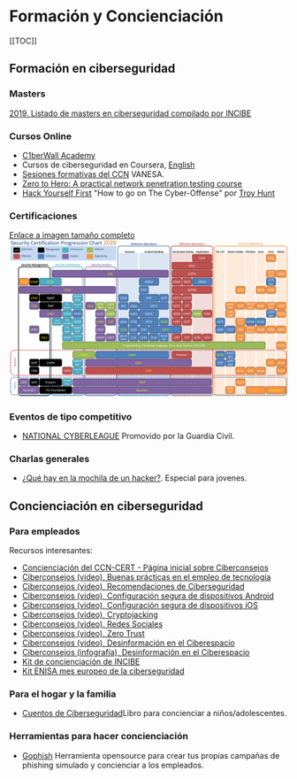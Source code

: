 # Formación y Concienciación

[[TOC]]

## Formación en ciberseguridad

### Masters
[2019. Listado de masters en ciberseguridad compilado por INCIBE](https://www.incibe.es/sites/default/files/paginas/talento/catalogos-formacion/catalogo-masteres-ciberseguridad-feb2019.pdf)

### Cursos Online
- [C1berWall Academy](https://www.ecteg.eu/c1b3rwall-academy-es/)
- Cursos de ciberseguridad en Coursera, [English](https://www.coursera.org/courses?query=cybersecurity)
- [Sesiones formativas del CCN](https://vanesa.ccn-cert.cni.es/userportal/#/home/main) VANESA.
- [Zero to Hero: A practical network penetration testing course](https://www.youtube.com/playlist?list=PLLKT__MCUeiwBa7d7F_vN1GUwz_2TmVQj)
- [Hack Yourself First]() "How to go on The Cyber-Offense" por [Troy Hunt](www.troyhunt.com)

### Certificaciones
[Enlace a imagen tamaño completo](https://i.redd.it/yo33xlys53141.png)
![IMG](./img/certifications.png)

### Eventos de tipo competitivo
- [NATIONAL CYBERLEAGUE](https://www.nationalcyberleague.es/) Promovido por la Guardia Civil.

### Charlas generales
- [¿Qué hay en la mochila de un hacker?](https://cybercamp.es/videos/que-hay-en-la-mochila-de-un-hacker). Especial para jovenes.

## Concienciación en ciberseguridad

### Para empleados

Recursos interesantes:
- [Concienciación del CCN-CERT - Página inicial sobre Ciberconsejos](https://www.ccn.cni.es/index.php/es/ciberconsejos)
- [Ciberconsejos (video), Buenas prácticas en el empleo de tecnología](https://www.youtube.com/watch?v=uKNcqM0ZBEw)
- [Ciberconsejos (video), Recomendaciones de Ciberseguridad](https://www.youtube.com/watch?v=VfZVGFgRl4g)
- [Ciberconsejos (video), Configuración segura de dispositivos Android](https://www.youtube.com/watch?v=t6S7j6hKNPI)
- [Ciberconsejos (video), Configuración segura de dispositivos iOS](https://www.youtube.com/watch?v=gSY_xGj89oc)
- [Ciberconsejos (video), Cryptojacking](https://www.youtube.com/watch?v=9Opq9Sn7azE)
- [Ciberconsejos (video), Redes Sociales](https://www.youtube.com/watch?v=R2ZUXlNth1U)
- [Ciberconsejos (video), Zero Trust](https://www.youtube.com/watch?v=R2ZUXlNth1U)
- [Ciberconsejos (video), Desinformación en el Ciberespacio](https://www.youtube.com/watch?v=sKdb-iCyqLU)
- [Ciberconsejos (infografía), Desinformación en el Ciberespacio](https://www.ccn.cni.es/index.php/es/docman/documentos-publicos/305-infografia-ccn-desinformacion2/file)
- [Kit de concienciación de INCIBE](https://www.incibe.es/protege-tu-empresa/kit-concienciacion)
- [Kit ENISA mes europeo de la ciberseguridad](https://cybersecuritymonth.eu/press-campaign-toolbox)


### Para el hogar y la familia
- [Cuentos de Ciberseguridad](https://www.amazon.es/Cuentos-Ciberseguridad-Plural-Francisco-Perez/dp/8418155051)Libro para concienciar a niños/adolescentes.

### Herramientas para hacer concienciación
- [Gophish](https://getgophish.com/) Herramienta opensource para crear tus propias campañas de phishing simulado y concienciar a los empleados.

